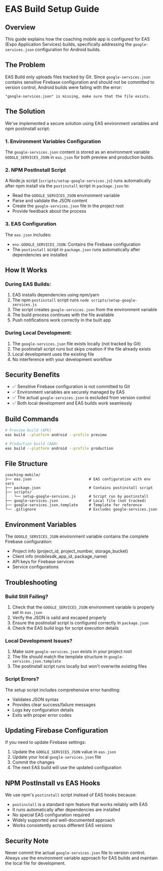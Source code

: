 # EAS Build Setup Guide

## Overview
This guide explains how the coaching mobile app is configured for EAS (Expo Application Services) builds, specifically addressing the `google-services.json` configuration for Android builds.

## The Problem
EAS Build only uploads files tracked by Git. Since `google-services.json` contains sensitive Firebase configuration and should not be committed to version control, Android builds were failing with the error:
```
"google-services.json" is missing, make sure that the file exists.
```

## The Solution
We've implemented a secure solution using EAS environment variables and npm postinstall script:

### 1. Environment Variables Configuration
The `google-services.json` content is stored as an environment variable `GOOGLE_SERVICES_JSON` in `eas.json` for both preview and production builds.

### 2. NPM PostInstall Script
A Node.js script (`scripts/setup-google-services.js`) runs automatically after npm install via the `postinstall` script in `package.json` to:
- Read the `GOOGLE_SERVICES_JSON` environment variable
- Parse and validate the JSON content
- Create the `google-services.json` file in the project root
- Provide feedback about the process

### 3. EAS Configuration
The `eas.json` includes:
- `env.GOOGLE_SERVICES_JSON`: Contains the Firebase configuration
- The `postinstall` script in `package.json` runs automatically after dependencies are installed

## How It Works

### During EAS Builds:
1. EAS installs dependencies using npm/yarn
2. The npm `postinstall` script runs `node scripts/setup-google-services.js`
3. The script creates `google-services.json` from the environment variable
4. The build process continues with the file available
5. Push notifications work correctly in the built app

### During Local Development:
1. The `google-services.json` file exists locally (not tracked by Git)
2. The postinstall script runs but skips creation if the file already exists
3. Local development uses the existing file
4. No interference with your development workflow

## Security Benefits
- ✅ Sensitive Firebase configuration is not committed to Git
- ✅ Environment variables are securely managed by EAS
- ✅ The actual `google-services.json` is excluded from version control
- ✅ Both local development and EAS builds work seamlessly

## Build Commands
```bash
# Preview build (APK)
eas build --platform android --profile preview

# Production build (AAB)
eas build --platform android --profile production
```

## File Structure
```
coaching-mobile/
├── eas.json                          # EAS configuration with env vars
├── package.json                      # Contains postinstall script
├── scripts/
│   └── setup-google-services.js      # Script run by postinstall
├── google-services.json              # Local file (not tracked)
├── google-services.json.template     # Template for reference
└── .gitignore                        # Excludes google-services.json
```

## Environment Variables
The `GOOGLE_SERVICES_JSON` environment variable contains the complete Firebase configuration:
- Project info (project_id, project_number, storage_bucket)
- Client info (mobilesdk_app_id, package_name)
- API keys for Firebase services
- Service configurations

## Troubleshooting

### Build Still Failing?
1. Check that the `GOOGLE_SERVICES_JSON` environment variable is properly set in `eas.json`
2. Verify the JSON is valid and escaped properly
3. Ensure the postinstall script is configured correctly in `package.json`
4. Check the EAS build logs for script execution details

### Local Development Issues?
1. Make sure `google-services.json` exists in your project root
2. The file should match the template structure in `google-services.json.template`
3. The postinstall script runs locally but won't overwrite existing files

### Script Errors?
The setup script includes comprehensive error handling:
- Validates JSON syntax
- Provides clear success/failure messages
- Logs key configuration details
- Exits with proper error codes

## Updating Firebase Configuration
If you need to update Firebase settings:
1. Update the `GOOGLE_SERVICES_JSON` value in `eas.json`
2. Update your local `google-services.json` file
3. Commit the changes
4. The next EAS build will use the updated configuration

## NPM PostInstall vs EAS Hooks
We use npm's `postinstall` script instead of EAS hooks because:
- `postinstall` is a standard npm feature that works reliably with EAS
- It runs automatically after dependencies are installed
- No special EAS configuration required
- Widely supported and well-documented approach
- Works consistently across different EAS versions

## Security Note
Never commit the actual `google-services.json` file to version control. Always use the environment variable approach for EAS builds and maintain the local file for development. 